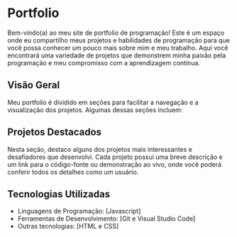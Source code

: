 # Portfolio

Bem-vindo(a) ao meu site de portfolio de programação! Este é um espaço onde eu compartilho meus projetos e habilidades de programação para que você possa conhecer 
um pouco mais sobre mim e meu trabalho. Aqui você encontrará uma variedade de projetos que demonstrem minha paixão pela programação e meu compromisso com a aprendizagem contínua.

## Visão Geral
Meu portfolio é dividido em seções para facilitar a navegação e a visualização dos projetos. Algumas dessas seções incluem:

## Projetos Destacados
Nesta seção, destaco alguns dos projetos mais interessantes e desafiadores que desenvolvi. Cada projeto possui uma breve 
descrição e um link para o código-fonte ou demonstração ao vivo, onde você poderá conferir todos os detalhes como um usuário.

## Tecnologias Utilizadas
- Linguagens de Programação: [Javascript]
- Ferramentas de Desenvolvimento: [Git e Visual Studio Code]
- Outras tecnologias: [HTML e CSS]
